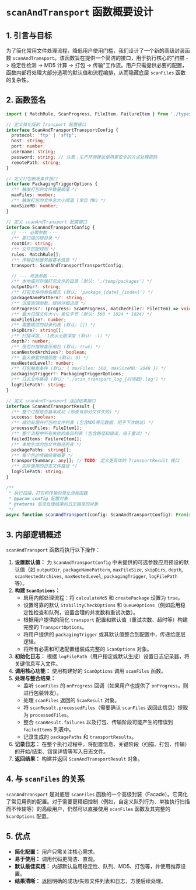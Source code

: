 # `scanAndTransport` 函数概要设计

## 1. 引言与目标

为了简化常用文件处理流程，降低用户使用门槛，我们设计了一个新的高级封装函数 `scanAndTransport`。该函数旨在提供一个简洁的接口，用于执行核心的"扫描 -> 稳定性检测 -> MD5 计算 -> 打包 -> 传输"工作流。用户只需提供必要的配置，函数内部将处理大部分选项的默认值和流程编排，从而隐藏底层 `scanFiles` 函数的复杂性。

## 2. 函数签名

```typescript
import { MatchRule, ScanProgress, FileItem, FailureItem } from './types'; // 假设类型定义位置

// 定义简化版的 Transport 配置接口
interface ScanAndTransportTransportConfig {
  protocol: 'ftp' | 'sftp';
  host: string;
  port: number;
  username: string;
  password: string; // 注意：生产环境建议使用更安全的方式处理密码
  remotePath: string;
}

// 定义打包触发条件接口
interface PackagingTriggerOptions {
  /** 触发打包的文件数量阈值 */
  maxFiles: number;
  /** 触发打包的文件总大小阈值 (单位 MB) */
  maxSizeMB: number;
}

// 定义 scanAndTransport 配置接口
interface ScanAndTransportConfig {
  // --- 必需参数 ---
  /** 要扫描的根目录 */
  rootDir: string;
  /** 文件匹配规则 */
  rules: MatchRule[];
  /** 传输目标服务器基本信息 */
  transport: ScanAndTransportTransportConfig;

  // --- 可选参数 ---
  /** 本地临时存储打包文件的目录 (默认: './temp/packages') */
  outputDir?: string;
  /** 打包文件的命名模式 (默认: 'package_{date}_{index}') */
  packageNamePattern?: string;
  /** 进度回调函数，提供详细进度 */
  onProgress?: (progress: ScanProgress, matchedFile?: FileItem) => void;
  /** 最大扫描文件大小，单位字节 (默认: 500 * 1024 * 1024) */
  maxFileSize?: number;
  /** 需要跳过的目录列表 (默认: []) */
  skipDirs?: string[];
  /** 扫描深度, -1表示无限深度 (默认: -1) */
  depth?: number;
  /** 是否扫描嵌套压缩包 (默认: true) */
  scanNestedArchives?: boolean;
  /** 最大嵌套扫描层数 (默认: 5) */
  maxNestedLevel?: number;
  /** 打包触发条件 (默认: { maxFiles: 500, maxSizeMB: 2048 }) */
  packagingTrigger?: PackagingTriggerOptions;
  /** 日志文件路径 (默认: './scan_transport_log_{时间戳}.log') */
  logFilePath?: string;
}

// 定义 scanAndTransport 返回结果接口
interface ScanAndTransportResult {
  /** 整个过程是否基本成功 (即使有部分文件失败) */
  success: boolean;
  /** 成功处理并打包的文件列表 (包含MD5等元数据，用于下次跳过) */
  processedFiles: FileItem[];
  /** 整个流程中所有失败的条目列表 (包含路径和错误，用于重试) */
  failedItems: FailureItem[];
  /** 本地生成的包文件路径列表 */
  packagePaths: string[];
  /** 每个包的传输结果摘要 */
  transportSummary: any[]; // TODO: 定义更具体的 TransportResult 接口
  /** 实际使用的日志文件路径 */
  logFilePath: string;
}

/**
 * 执行扫描、打包和传输的简化流程函数
 * @param config 配置对象
 * @returns 包含处理结果和日志路径的对象
 */
async function scanAndTransport(config: ScanAndTransportConfig): Promise<ScanAndTransportResult>;
```

## 3. 内部逻辑概述

`scanAndTransport` 函数将执行以下操作：

1. **设置默认值：** 为 `ScanAndTransportConfig` 中未提供的可选参数应用预设的默认值（如 `outputDir`, `packageNamePattern`, `maxFileSize`, `skipDirs`, `depth`, `scanNestedArchives`, `maxNestedLevel`, `packagingTrigger`, `logFilePath` 等）。
2. **构建 `ScanOptions`：**
    * 启用内部处理流程：将 `calculateMd5` 和 `createPackage` 设置为 `true`。
    * 设置可靠的默认 `StabilityCheckOptions` 和 `QueueOptions`（例如启用稳定性检查和队列，设置合理的并发数和重试次数）。
    * 根据用户提供的简化 `transport` 配置和默认值（重试次数、超时等）构建完整的 `TransportOptions`。
    * 将用户提供的 `packagingTrigger` 或其默认值整合到配置中，传递给底层逻辑。
    * 将所有必需和可选配置组装成完整的 `ScanOptions` 对象。
3. **初始化日志：** 根据 `logFilePath`（用户指定或默认生成）设置日志记录器，将关键信息写入文件。
4. **调用核心功能：** 使用构建好的 `ScanOptions` 调用 `scanFiles` 函数。
5. **处理与整合结果：**
    * 监听 `scanFiles` 的 `onProgress` 回调（如果用户也提供了 `onProgress`，则进行包装转发）。
    * 处理 `scanFiles` 返回的 `ScanResult` 对象。
    * 将 `scanResult.processedFiles`（需要确认 `scanFiles` 返回此信息）提取为 `processedFiles`。
    * 整合 `scanResult.failures` 以及打包、传输阶段可能产生的错误到 `failedItems` 列表中。
    * 记录生成的 `packagePaths` 和 `transportResults`。
6. **记录日志：** 在整个执行过程中，将配置信息、关键阶段（扫描、打包、传输）的开始/结束、错误详情等写入日志文件。
7. **返回结果：** 构建并返回 `ScanAndTransportResult` 对象。

## 4. 与 `scanFiles` 的关系

`scanAndTransport` 是对底层 `scanFiles` 函数的一个高级封装（Facade）。它简化了常见用例的配置。对于需要更精细控制（例如，自定义队列行为、单独执行扫描而不传输等）的高级用户，仍然可以直接使用 `scanFiles` 函数及其完整的 `ScanOptions` 配置。

## 5. 优点

* **简化配置：** 用户只需关注核心需求。
* **易于使用：** 调用代码更简洁、直观。
* **默认最佳实践：** 内部默认启用稳定性、队列、MD5、打包等，并使用推荐设置。
* **结果清晰：** 返回明确的成功/失败文件列表和日志，方便后续处理。 